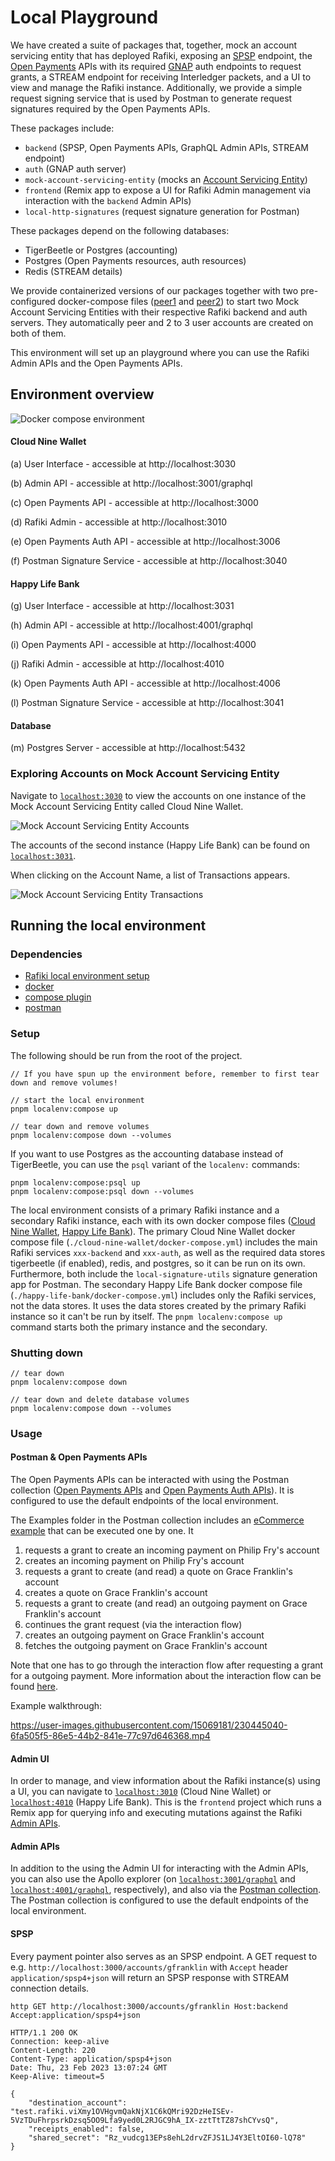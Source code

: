 # Local Playground

We have created a suite of packages that, together, mock an account servicing entity that has deployed Rafiki, exposing an [SPSP](../docs/glossary.md#simple-payments-setup-protocol-spsp) endpoint, the [Open Payments](../docs/glossary.md#open-payments) APIs with its required [GNAP](../docs/glossary.md#grant-negotiation-authorization-protocol) auth endpoints to request grants, a STREAM endpoint for receiving Interledger packets, and a UI to view and manage the Rafiki instance. Additionally, we provide a simple request signing service that is used by Postman to generate request signatures required by the Open Payments APIs.

These packages include:

- `backend` (SPSP, Open Payments APIs, GraphQL Admin APIs, STREAM endpoint)
- `auth` (GNAP auth server)
- `mock-account-servicing-entity` (mocks an [Account Servicing Entity](../docs/glossary.md#account-servicing-entity))
- `frontend` (Remix app to expose a UI for Rafiki Admin management via interaction with the `backend` Admin APIs)
- `local-http-signatures` (request signature generation for Postman)

These packages depend on the following databases:

- TigerBeetle or Postgres (accounting)
- Postgres (Open Payments resources, auth resources)
- Redis (STREAM details)

We provide containerized versions of our packages together with two pre-configured docker-compose files ([peer1](./cloud-nine-wallet/docker-compose.yml) and [peer2](./happy-life-bank/docker-compose.yml)) to start two Mock Account Servicing Entities with their respective Rafiki backend and auth servers. They automatically peer and 2 to 3 user accounts are created on both of them.

This environment will set up an playground where you can use the Rafiki Admin APIs and the Open Payments APIs.

## Environment overview

![Docker compose environment](./docs/assets/img/localenv-architecture.png)

#### Cloud Nine Wallet

(a) User Interface - accessible at http://localhost:3030

(b) Admin API - accessible at http://localhost:3001/graphql

(c) Open Payments API - accessible at http://localhost:3000

(d) Rafiki Admin - accessible at http://localhost:3010

(e) Open Payments Auth API - accessible at http://localhost:3006

(f) Postman Signature Service - accessible at http://localhost:3040

#### Happy Life Bank

(g) User Interface - accessible at http://localhost:3031

(h) Admin API - accessible at http://localhost:4001/graphql

(i) Open Payments API - accessible at http://localhost:4000

(j) Rafiki Admin - accessible at http://localhost:4010

(k) Open Payments Auth API - accessible at http://localhost:4006

(l) Postman Signature Service - accessible at http://localhost:3041

#### Database

(m) Postgres Server - accessible at http://localhost:5432

### Exploring Accounts on Mock Account Servicing Entity

Navigate to [`localhost:3030`](http://localhost:3030) to view the accounts on one instance of the Mock Account Servicing Entity called Cloud Nine Wallet.

![Mock Account Servicing Entity Accounts](./docs/assets/img/map-accounts.png)

The accounts of the second instance (Happy Life Bank) can be found on [`localhost:3031`](http://localhost:3031).

When clicking on the Account Name, a list of Transactions appears.

![Mock Account Servicing Entity Transactions](./docs/assets/img/map-transactions.png)

## Running the local environment

### Dependencies

- [Rafiki local environment setup](../README.md#environment-setup)
- [docker](https://docs.docker.com/get-docker/)
- [compose plugin](https://docs.docker.com/compose/install/compose-plugin/)
- [postman](https://www.postman.com/downloads/)

### Setup

The following should be run from the root of the project.

```
// If you have spun up the environment before, remember to first tear down and remove volumes!

// start the local environment
pnpm localenv:compose up

// tear down and remove volumes
pnpm localenv:compose down --volumes
```

If you want to use Postgres as the accounting database instead of TigerBeetle, you can use the `psql` variant of the `localenv:` commands:

```
pnpm localenv:compose:psql up
pnpm localenv:compose:psql down --volumes 
```

The local environment consists of a primary Rafiki instance and a secondary Rafiki instance, each with
its own docker compose files ([Cloud Nine Wallet](./cloud-nine-wallet/docker-compose.yml), [Happy Life Bank](./happy-life-bank/docker-compose.yml)).
The primary Cloud Nine Wallet docker compose file (`./cloud-nine-wallet/docker-compose.yml`) includes the main Rafiki services `xxx-backend` and `xxx-auth`, as well
as the required data stores tigerbeetle (if enabled), redis, and postgres, so it can be run on its own. Furthermore,
both include the `local-signature-utils` signature generation app for Postman.
The secondary Happy Life Bank docker compose file (`./happy-life-bank/docker-compose.yml`) includes only the Rafiki services, not the data stores. It uses the
data stores created by the primary Rafiki instance so it can't be run by itself.
The `pnpm localenv:compose up` command starts both the primary instance and the secondary.

### Shutting down

```
// tear down
pnpm localenv:compose down

// tear down and delete database volumes
pnpm localenv:compose down --volumes
```

### Usage

#### Postman & Open Payments APIs

The Open Payments APIs can be interacted with using the Postman collection ([Open Payments APIs](https://www.postman.com/interledger/workspace/interledger/folder/22855701-1b204bc1-c8e5-44d4-bab9-444d7204b15a?ctx=documentation) and [Open Payments Auth APIs](https://www.postman.com/interledger/workspace/interledger/folder/22855701-ae80b96d-4d25-42b9-94fa-8ed17f0e5ed9?ctx=documentation)). It is configured to use the default endpoints of the local environment.

The Examples folder in the Postman collection includes an [eCommerce example](https://www.postman.com/interledger/workspace/interledger/folder/22855701-e27838da-dd72-4b5e-9f1e-086ddfa4d098?ctx=documentation) that can be executed one by one. It

1. requests a grant to create an incoming payment on Philip Fry's account
2. creates an incoming payment on Philip Fry's account
3. requests a grant to create (and read) a quote on Grace Franklin's account
4. creates a quote on Grace Franklin's account
5. requests a grant to create (and read) an outgoing payment on Grace Franklin's account
6. continues the grant request (via the interaction flow)
7. creates an outgoing payment on Grace Franklin's account
8. fetches the outgoing payment on Grace Franklin's account

Note that one has to go through the interaction flow after requesting a grant for a outgoing payment. More information about the interaction flow can be found [here](../docs/grant-interaction.md).

Example walkthrough:

https://user-images.githubusercontent.com/15069181/230445040-6fa505f5-86e5-44b2-841e-77c97d646368.mp4

#### Admin UI

In order to manage, and view information about the Rafiki instance(s) using a UI, you can navigate to [`localhost:3010`](http://localhost:3010) (Cloud Nine Wallet) or [`localhost:4010`](http://localhost:4010) (Happy Life Bank). This is the `frontend` project which runs a Remix app for querying info and executing mutations against the Rafiki [Admin APIs](#admin-apis).

#### Admin APIs

In addition to the using the Admin UI for interacting with the Admin APIs, you can also use the Apollo explorer (on [`localhost:3001/graphql`](http://localhost:3001/graphql) and [`localhost:4001/graphql`](http://localhost:4001/graphql), respectively), and also via the [Postman collection](https://www.postman.com/interledger/workspace/interledger/folder/22855701-ba745403-c5e8-4893-9dff-bccb72ea0614?ctx=documentation). The Postman collection is configured to use the default endpoints of the local environment.

#### SPSP

Every payment pointer also serves as an SPSP endpoint. A GET request to e.g. `http://localhost:3000/accounts/gfranklin` with `Accept` header `application/spsp4+json` will return an SPSP response with STREAM connection details.

```http
http GET http://localhost:3000/accounts/gfranklin Host:backend Accept:application/spsp4+json

HTTP/1.1 200 OK
Connection: keep-alive
Content-Length: 220
Content-Type: application/spsp4+json
Date: Thu, 23 Feb 2023 13:07:24 GMT
Keep-Alive: timeout=5

{
    "destination_account": "test.rafiki.viXmy1OVHgvmQakNjX1C6kQMri92DzHeISEv-5VzTDuFhrpsrkDzsq5OO9Lfa9yed0L2RJGC9hA_IX-zztTtTZ87shCYvsQ",
    "receipts_enabled": false,
    "shared_secret": "Rz_vudcg13EPs8ehL2drvZFJS1LJ4Y3EltOI60-lQ78"
}

```
